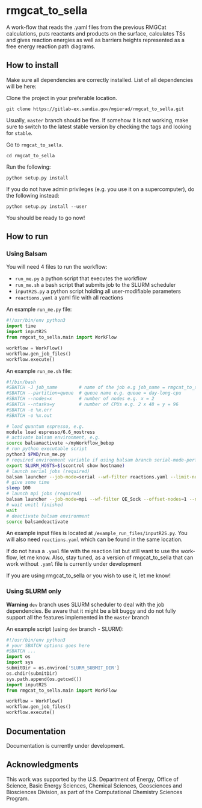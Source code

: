 # rmgcat_to_sella

A work-flow that reads the .yaml files from the previous RMGCat calculations, puts reactants and products on the surface, calculates TSs and gives reaction energies as well as barriers heights represented as a free energy reaction path diagrams.

## How to install

Make sure all dependencies are correctly installed. List of all dependencies will be here:

Clone the project in your preferable location.

```
git clone https://gitlab-ex.sandia.gov/mgierad/rmgcat_to_sella.git
```
Usually, `master` branch should be fine. If somehow it is not working, make sure to switch to the latest stable version by checking the tags and looking for `stable`.

Go to `rmgcat_to_sella`.
```
cd rmgcat_to_sella
```
Run the following:
```
python setup.py install
```
If you do not have admin privileges (e.g. you use it on a supercomputer), do the following instead:
```
python setup.py install --user
```
You should be ready to go now!

## How to run
### Using Balsam

You will need 4 files to run the workflow:
- `run_me.py` a python script that executes the workflow
- `run_me.sh` a bash script that submits job to the SLURM scheduler
- `inputR2S.py` a python script holding all user-modifiable parameters 
- `reactions.yaml` a yaml file with all reactions

An example `run_me.py` file:

```python
#!/usr/bin/env python3
import time
import inputR2S
from rmgcat_to_sella.main import WorkFlow

workflow = WorkFlow()
workflow.gen_job_files()
workflow.execute()
```
An example `run_me.sh` file:

```bash
#!/bin/bash
#SBATCH -J job_name        # name of the job e.g job_name = rmgcat_to_sella_workflow
#SBATCH --partition=queue  # queue name e.g. queue = day-long-cpu
#SBATCH --nodes=x          # number of nodes e.g. x = 2
#SBATCH --ntasks=y         # number of CPUs e.g. 2 x 48 = y = 96
#SBATCH -e %x.err
#SBATCH -o %x.out

# load quantum espresso, e.g.
module load espresso/6.6_nostress
# activate balsam environment, e.g.
source balsamactivate ~/myWorkflow_bebop
# run python executable script
python3 $PWD/run_me.py
# required environment variable if using balsam branch serial-mode-perf
export SLURM_HOSTS=$(scontrol show hostname)
# launch serial jobs (required)
balsam launcher --job-mode=serial --wf-filter reactions.yaml --limit-nodes=1 --num-transition-threads=1 &
# give some time 
sleep 100
# launch mpi jobs (required)
balsam launcher --job-mode=mpi --wf-filter QE_Sock --offset-nodes=1 --num-transition-threads=1 &
# wait unitl finished
wait
# deactivate balsam environment
source balsamdeactivate
```
An example input files is located at `/example_run_files/inputR2S.py`. You will also need `reactions.yaml` which can be found in the same location. 

If do not hava a `.yaml` file with the reaction list but still want to use the work-flow, let me know. Also, stay tuned, as a version of rmgcat_to_sella that can work without `.yaml` file is currently under development

If you are using rmgcat_to_sella or you wish to use it, let me know!

### Using SLURM only
**Warning**
`dev` branch uses SLURM scheduler to deal with the job dependencies. Be aware that it might be a bit buggy and do not fully support all the features implemented in the `master` branch

An example script (using `dev` branch - SLURM):
```python
#!/usr/bin/env python3
# your SBATCH options goes here
#SBATCH ...
import os
import sys
submitDir = os.environ['SLURM_SUBMIT_DIR']
os.chdir(submitDir)
sys.path.append(os.getcwd())
import inputR2S
from rmgcat_to_sella.main import WorkFlow

workflow = WorkFlow()
workflow.gen_job_files()
workflow.execute()
```

## Documentation

Documentation is currently under development.

## Acknowledgments

This work was supported by the U.S. Department of Energy, Office of Science, Basic Energy Sciences, Chemical Sciences, Geosciences and Biosciences Division, as part of the Computational Chemistry Sciences Program.


